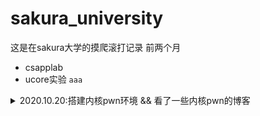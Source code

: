 # sakura_university

这是在sakura大学的摸爬滚打记录
前两个月
- csapplab
- ucore实验
`aaa`

<details>
  <summary>2020.10.20:搭建内核pwn环境 && 看了一些内核pwn的博客</summary>
  
  > qemu-system-x86_64 -kernel ~/tools/linux-5.2.1/arch/x86_64/boot/bzImage -initrd ~/tools/busybox-1.31.0/rootfs.img 
  > 
  > -append "console=ttyS0 root=/dev/ram rdinit=/sbin/init" \
  > 
  > -cpu kvm64,+smep,+smap \
  > 
  > -nographic \
  > 
  > -gdb tcp::1234
  
  > -cpu kvm64,+smep,+smap 设置CPU的安全选项，这里开启了smap和smep
  > 
  > -kernel 设置内核bzImage文件的路径
  > 
  > -initrd 设置刚才利用busybox创建的rootfs.img，作为内核启动的文件系统
  > 
  > -gdb tcp::1234 设置gdb的调试端口为1234

</details>
